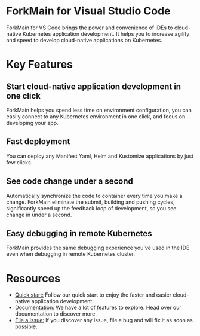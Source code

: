 # ForkMain for Visual Studio Code

ForkMain for VS Code brings the power and convenience of IDEs to cloud-native Kubernetes application development. It helps you to increase agility and speed to develop cloud-native applications on Kubernetes.

# Key Features

## Start cloud-native application development in one click

ForkMain helps you spend less time on environment configuration, you can easily connect to any Kubernetes environment in one click, and focus on developing your app. 

## Fast deployment

You can deploy any Manifest Yaml, Helm and Kustomize applications by just few clicks.

## See code change under a second

Automatically synchronize the code to container every time you make a change. ForkMain eliminate the submit, building and pushing cycles,  significantly speed up the feedback loop of development, so you see change in under a second.

## Easy debugging in remote Kubernetes

ForkMain provides the same debugging experience you've used in the IDE even when debugging in remote Kubernetes cluster.

# Resources

- [Quick start:](https://nocalhost.dev/docs/quick-start) Follow our quick start to enjoy the faster and easier cloud-native application development. 
- [Documentation:](https://nocalhost.dev/docs/introduction/) We have a lot of features to explore. Head over our documentation to discover more.
- [File a issue:](https://github.com/nocalhost/nocalhost/issues) If you discover any issue, file a bug and will fix it as soon as possible.
